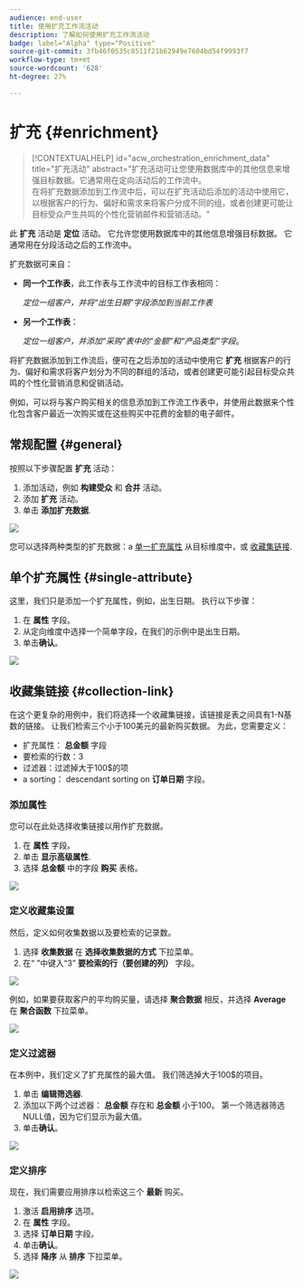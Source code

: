 ```yaml
---
audience: end-user
title: 使用扩充工作流活动
description: 了解如何使用扩充工作流活动
badge: label="Alpha" type="Positive"
source-git-commit: 3fb46f0535c8511f21b62949e7604bd54f9993f7
workflow-type: tm+mt
source-wordcount: '628'
ht-degree: 27%

---
```



# 扩充 {#enrichment}

>[!CONTEXTUALHELP]
>id="acw_orchestration_enrichment_data"
>title="扩充活动"
>abstract="扩充活动可让您使用数据库中的其他信息来增强目标数据。它通常用在定向活动后的工作流中。<br/>在将扩充数据添加到工作流中后，可以在扩充活动后添加的活动中使用它，以根据客户的行为、偏好和需求来将客户分成不同的组，或者创建更可能让目标受众产生共鸣的个性化营销邮件和营销活动。"

此 **扩充** 活动是 **定位** 活动。 它允许您使用数据库中的其他信息增强目标数据。 它通常用在分段活动之后的工作流中。

扩充数据可来自：

* **同一个工作表**，此工作表与工作流中的目标工作表相同：

  *定位一组客户，并将“出生日期”字段添加到当前工作表*

* **另一个工作表**：

  *定位一组客户，并添加“采购”表中的“金额”和“产品类型”字段*。

将扩充数据添加到工作流后，便可在之后添加的活动中使用它 **扩充** 根据客户的行为、偏好和需求将客户划分为不同的群组的活动，或者创建更可能引起目标受众共鸣的个性化营销消息和促销活动。

例如，可以将与客户购买相关的信息添加到工作流工作表中，并使用此数据来个性化包含客户最近一次购买或在这些购买中花费的金额的电子邮件。

## 常规配置 {#general}

按照以下步骤配置 **扩充** 活动：

1. 添加活动，例如 **构建受众** 和 **合并** 活动。
1. 添加 **扩充** 活动。
1. 单击 **添加扩充数据**.

![](../assets/workflow-enrichment1.png)

您可以选择两种类型的扩充数据：a [单一扩充属性](#single-attribute) 从目标维度中，或 [收藏集链接](#collection-link).

## 单个扩充属性 {#single-attribute}

这里，我们只是添加一个扩充属性，例如，出生日期。 执行以下步骤：

1. 在 **属性** 字段。
1. 从定向维度中选择一个简单字段，在我们的示例中是出生日期。
1. 单击&#x200B;**确认**。

![](../assets/workflow-enrichment2.png)

## 收藏集链接 {#collection-link}

在这个更复杂的用例中，我们将选择一个收藏集链接，该链接是表之间具有1-N基数的链接。 让我们检索三个小于100美元的最新购买数据。 为此，您需要定义：

* 扩充属性： **总金额** 字段
* 要检索的行数：3
* 过滤器：过滤掉大于100$的项
* a sorting： descendant sorting on **订单日期** 字段。

### 添加属性

您可以在此处选择收集链接以用作扩充数据。

1. 在 **属性** 字段。
1. 单击 **显示高级属性**.
1. 选择 **总金额** 中的字段 **购买** 表格。

![](../assets/workflow-enrichment3.png)

### 定义收藏集设置

然后，定义如何收集数据以及要检索的记录数。

1. 选择 **收集数据** 在 **选择收集数据的方式** 下拉菜单。
1. 在“ ”中键入“3” **要检索的行（要创建的列）** 字段。

![](../assets/workflow-enrichment4.png)

例如，如果要获取客户的平均购买量，请选择 **聚合数据** 相反，并选择 **Average** 在 **聚合函数** 下拉菜单。

![](../assets/workflow-enrichment5.png)

### 定义过滤器

在本例中，我们定义了扩充属性的最大值。 我们筛选掉大于100$的项目。

1. 单击 **编辑筛选器**.
1. 添加以下两个过滤器： **总金额** 存在和 **总金额** 小于100。 第一个筛选器筛选NULL值，因为它们显示为最大值。
1. 单击&#x200B;**确认**。

![](../assets/workflow-enrichment6.png)

### 定义排序

现在，我们需要应用排序以检索这三个 **最新** 购买。

1. 激活 **启用排序** 选项。
1. 在 **属性** 字段。
1. 选择 **订单日期** 字段。
1. 单击&#x200B;**确认**。
1. 选择 **降序** 从 **排序** 下拉菜单。

![](../assets/workflow-enrichment7.png)

<!--

Add other fields
use it in delivery


cardinality between the tables (1-N)
1. select attribute to use as enrichment data

    display advanced fields option
    i button

    note: attributes from the target dimension

1. Select how the data is collected
1. number of records to retrieve if want to retrieve a collection of multiple records
1. Apply filters and build rule

    select an existing filter
    save the filter for reuse
    view results of the filter visually or in code view

1. sort records using an attribute

leverage enrichment data in campaign

where we can use the enrichment data: personalize email, other use cases?

## Example

-->